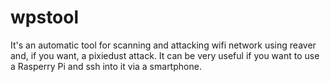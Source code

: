 # wpstool
It's an automatic tool for scanning and attacking wifi network using reaver and, if you want, a pixiedust attack. 
It can be very useful if you want to use a Rasperry Pi and ssh into it via a smartphone.
